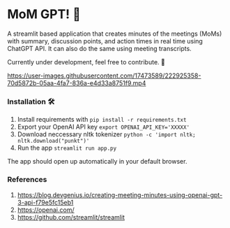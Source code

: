 # MoM GPT! 🤗

A streamlit based application that creates minutes of the meetings (MoMs) with summary, discussion points, and action times in real time using ChatGPT API. It can also do the same using meeting transcripts.

Currently under development, feel free to contribute. 🤝

https://user-images.githubusercontent.com/17473589/222925358-70d5872b-05aa-4fa7-836a-e4d33a8751f9.mp4


### Installation 🛠️

1. Install requirements with `pip install -r requirements.txt`
2. Export your OpenAI API key `export OPENAI_API_KEY='XXXXX'`
3. Download neccessary nltk tokenizer `python -c 'import nltk; nltk.download("punkt")'`
4. Run the app `streamlit run app.py`

The app should open up automatically in your default browser.

### References

1. https://blog.devgenius.io/creating-meeting-minutes-using-openai-gpt-3-api-f79e5fc15eb1
2. https://openai.com/
3. https://github.com/streamlit/streamlit



